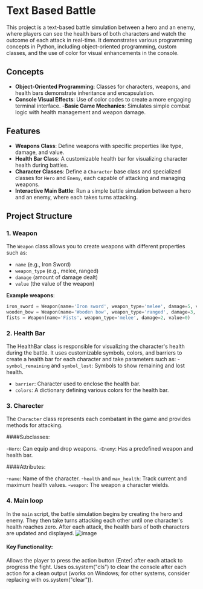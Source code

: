 # Text Based Battle

This project is a text-based battle simulation between a hero and an enemy, where players can see the health bars of both characters and watch the outcome of each attack in real-time. It demonstrates various programming concepts in Python, including object-oriented programming, custom classes, and the use of color for visual enhancements in the console.

## Concepts
- **Object-Oriented Programming**: Classes for characters, weapons, and health bars demonstrate inheritance and encapsulation.
- **Console Visual Effects**: Use of color codes to create a more engaging terminal interface.
-**Basic Game Mechanics**: Simulates simple combat logic with health management and weapon damage.

## Features

- **Weapons Class**: Define weapons with specific properties like type, damage, and value.
- **Health Bar Class**: A customizable health bar for visualizing character health during battles.
- **Character Classes**: Define a `Character` base class and specialized classes for `Hero` and `Enemy`, each capable of attacking and managing weapons.
- **Interactive Main Battle**: Run a simple battle simulation between a hero and an enemy, where each takes turns attacking.

## Project Structure

### 1. Weapon
The `Weapon` class allows you to create weapons with different properties such as:
- `name` (e.g., Iron Sword)
- `weapon_type` (e.g., melee, ranged)
- `damage` (amount of damage dealt)
- `value` (the value of the weapon)

**Example weapons**:
```python
iron_sword = Weapon(name='Iron sword', weapon_type='melee', damage=5, value=10)
wooden_bow = Weapon(name='Wooden bow', weapon_type='ranged', damage=3, value=8)
fists = Weapon(name='Fists', weapon_type='melee', damage=2, value=0)
```
### 2. Health Bar
The HealthBar class is responsible for visualizing the character's health during the battle. It uses customizable symbols, colors, and barriers to create a health bar for each character and take parameters such as:
-`symbol_remaining` and `symbol_lost`: Symbols to show remaining and lost health.
- `barrier`: Character used to enclose the health bar.
- `colors`: A dictionary defining various colors for the health bar.

### 3. Charecter
The `Character` class represents each combatant in the game and provides methods for attacking.

####Subclasses:

-`Hero`: Can equip and drop weapons.
-`Enemy`: Has a predefined weapon and health bar.

####Attributes:

-`name`: Name of the character.
-`health` and `max_health`: Track current and maximum health values.
-`weapon`: The weapon a character wields.

### 4. Main loop
In the `main` script, the battle simulation begins by creating the hero and enemy. They then take turns attacking each other until one character's health reaches zero. After each attack, the health bars of both characters are updated and displayed.
![image](https://github.com/user-attachments/assets/092e7295-e59e-4bc4-a22c-dd2ff2ecca07)
#### Key Functionality:
Allows the player to press the action button (Enter) after each attack to progress the fight.
Uses os.system("cls") to clear the console after each action for a clean output (works on Windows; for other systems, consider replacing with os.system("clear")).

